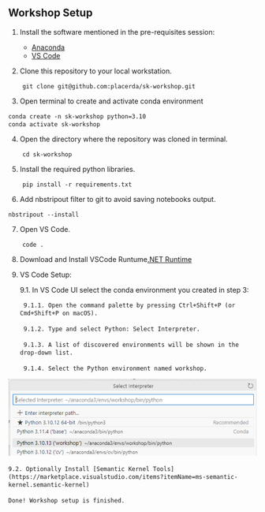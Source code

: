 ## Workshop Setup

1. Install the software mentioned in the pre-requisites session:

    - [Anaconda](https://docs.conda.io/projects/conda/en/latest/user-guide/install/index.html)
    - [VS Code](https://code.visualstudio.com/)

2. Clone this repository to your local workstation.
```
    git clone git@github.com:placerda/sk-workshop.git  
```

3. Open terminal to create and activate conda environment
```
conda create -n sk-workshop python=3.10
conda activate sk-workshop
```

4. Open the directory where the repository was cloned in terminal.
```
    cd sk-workshop
```

5. Install the required python libraries.
```
    pip install -r requirements.txt
```

6. Add nbstripout filter to git to avoid saving notebooks output.
```
nbstripout --install
```

7. Open VS Code.
```
    code .
```

8. Download and Install VSCode Runtume[.NET Runtime](https://dotnet.microsoft.com/en-us/download)


9. VS Code Setup:

    9.1. In VS Code UI select the conda environment you created in step 3:
        
        9.1.1. Open the command palette by pressing Ctrl+Shift+P (or Cmd+Shift+P on macOS).

        9.1.2. Type and select Python: Select Interpreter.

        9.1.3. A list of discovered environments will be shown in the drop-down list.

        9.1.4. Select the Python environment named workshop.

![select interpreter](images/select_interpreter.png)

    9.2. Optionally Install [Semantic Kernel Tools](https://marketplace.visualstudio.com/items?itemName=ms-semantic-kernel.semantic-kernel)

    Done! Workshop setup is finished.